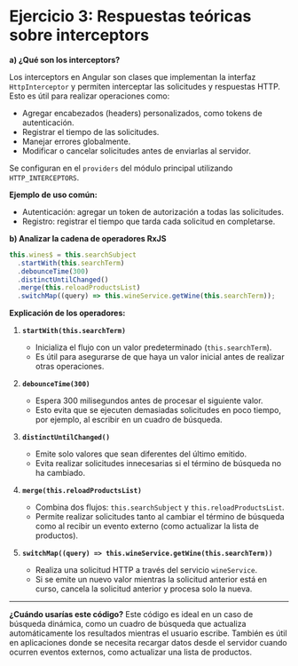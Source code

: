 # Ejercicio 3: Respuestas teóricas sobre interceptors

**a) ¿Qué son los interceptors?**

Los interceptors en Angular son clases que implementan la interfaz `HttpInterceptor` y permiten interceptar las solicitudes y respuestas HTTP. Esto es útil para realizar operaciones como:
- Agregar encabezados (headers) personalizados, como tokens de autenticación.
- Registrar el tiempo de las solicitudes.
- Manejar errores globalmente.
- Modificar o cancelar solicitudes antes de enviarlas al servidor.

Se configuran en el `providers` del módulo principal utilizando `HTTP_INTERCEPTORS`.

**Ejemplo de uso común:**
- Autenticación: agregar un token de autorización a todas las solicitudes.
- Registro: registrar el tiempo que tarda cada solicitud en completarse.


 **b) Analizar la cadena de operadores RxJS**


```typescript
this.wines$ = this.searchSubject
  .startWith(this.searchTerm)
  .debounceTime(300)
  .distinctUntilChanged()
  .merge(this.reloadProductsList)
  .switchMap((query) => this.wineService.getWine(this.searchTerm));
```

**Explicación de los operadores:**

1. **`startWith(this.searchTerm)`**
   - Inicializa el flujo con un valor predeterminado (`this.searchTerm`).
   - Es útil para asegurarse de que haya un valor inicial antes de realizar otras operaciones.

2. **`debounceTime(300)`**
   - Espera 300 milisegundos antes de procesar el siguiente valor. 
   - Esto evita que se ejecuten demasiadas solicitudes en poco tiempo, por ejemplo, al escribir en un cuadro de búsqueda.

3. **`distinctUntilChanged()`**
   - Emite solo valores que sean diferentes del último emitido.
   - Evita realizar solicitudes innecesarias si el término de búsqueda no ha cambiado.

4. **`merge(this.reloadProductsList)`**
   - Combina dos flujos: `this.searchSubject` y `this.reloadProductsList`.
   - Permite realizar solicitudes tanto al cambiar el término de búsqueda como al recibir un evento externo (como actualizar la lista de productos).

5. **`switchMap((query) => this.wineService.getWine(this.searchTerm))`**
   - Realiza una solicitud HTTP a través del servicio `wineService`.
   - Si se emite un nuevo valor mientras la solicitud anterior está en curso, cancela la solicitud anterior y procesa solo la nueva.

---

**¿Cuándo usarías este código?**
Este código es ideal en un caso de búsqueda dinámica, como un cuadro de búsqueda que actualiza automáticamente los resultados mientras el usuario escribe. También es útil en aplicaciones donde se necesita recargar datos desde el servidor cuando ocurren eventos externos, como actualizar una lista de productos.
```
